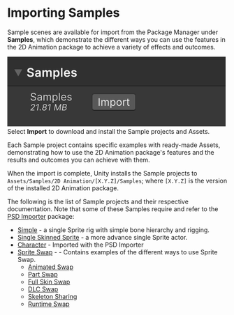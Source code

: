 # Importing Samples
Sample scenes are available for import from the Package Manager under **Samples**, which demonstrate the different ways you can use the features in the 2D Animation package to achieve a variety of effects and outcomes.

![](images/sample-import-button.png)<br/>Select **Import** to download and install the Sample projects and Assets.

Each Sample project contains specific examples with ready-made Assets, demonstrating how to use the 2D Animation package's features and the results and outcomes you can achieve with them.

When the import is complete, Unity installs the Sample projects to `Assets/Samples/2D Animation/[X.Y.Z]/Samples`; where `[X.Y.Z]` is the version of the installed 2D Animation package.

The following is the list of Sample projects and their respective documentation. Note that some of these Samples require and refer to the [PSD Importer](https://docs.unity3d.com/Packages/com.unity.2d.psdimporter@latest/) package:

- [Simple](ex-simple.md)  - a single Sprite rig with simple bone hierarchy and rigging.
- [Single Skinned Sprite](ex-single-skinned-sprite.md) - a more advance single Sprite actor.
- [Character](ex-psd-importer.md) - Imported with the PSD Importer
- [Sprite Swap](ex-sprite-swap.md) - - Contains examples of the different ways to use Sprite Swap.
  - [Animated Swap](ex-sprite-swap.md#animated-swap)
  - [Part Swap](ex-sprite-swap.md#part-swap)
  - [Full Skin Swap](ex-sprite-swap.md#full-skin-swap)
  - [DLC Swap](ex-sprite-swap.md#dlc-swap)
  - [Skeleton Sharing](ex-skeleton-sharing.md)
  - [Runtime Swap](ex-runtime-swap.md)
